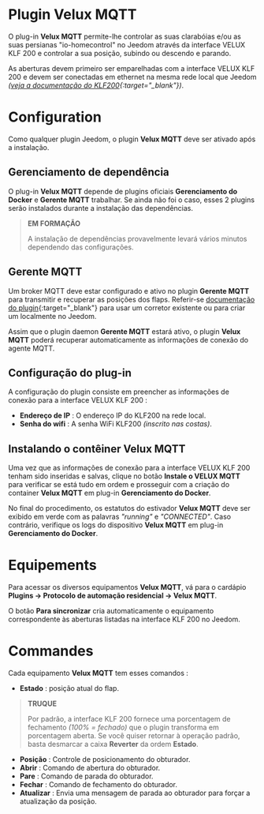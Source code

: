 # Plugin Velux MQTT

O plug-in **Velux MQTT** permite-lhe controlar as suas clarabóias e/ou as suas persianas "io-homecontrol" no Jeedom através da interface VELUX KLF 200 e controlar a sua posição, subindo ou descendo e parando.

As aberturas devem primeiro ser emparelhadas com a interface VELUX KLF 200 e devem ser conectadas em ethernet na mesma rede local que Jeedom *([veja a documentação do KLF200](https://www.domadoo.fr/fr/index.php?controller=attachment&id_attachment=2287){:target="\_blank"})*.

# Configuration

Como qualquer plugin Jeedom, o plugin **Velux MQTT** deve ser ativado após a instalação.

## Gerenciamento de dependência

O plug-in **Velux MQTT** depende de plugins oficiais **Gerenciamento do Docker** e **Gerente MQTT** trabalhar. Se ainda não foi o caso, esses 2 plugins serão instalados durante a instalação das dependências.

>**EM FORMAÇÃO**
>
>A instalação de dependências provavelmente levará vários minutos dependendo das configurações.

## Gerente MQTT

Um broker MQTT deve estar configurado e ativo no plugin **Gerente MQTT** para transmitir e recuperar as posições dos flaps. Referir-se [documentação do plugin](https://doc.jeedom.com/pt_PT/plugins/programming/mqtt2/beta/){:target="\_blank"} para usar um corretor existente ou para criar um localmente no Jeedom.

Assim que o plugin daemon **Gerente MQTT** estará ativo, o plugin **Velux MQTT** poderá recuperar automaticamente as informações de conexão do agente MQTT.

## Configuração do plug-in

A configuração do plugin consiste em preencher as informações de conexão para a interface VELUX KLF 200 :

- **Endereço de IP** : O endereço IP do KLF200 na rede local.
- **Senha do wifi** : A senha WiFi KLF200 *(inscrito nas costas)*.

## Instalando o contêiner Velux MQTT

Uma vez que as informações de conexão para a interface VELUX KLF 200 tenham sido inseridas e salvas, clique no botão **Instale o VELUX MQTT** para verificar se está tudo em ordem e prosseguir com a criação do container **Velux MQTT** em plug-in **Gerenciamento do Docker**.

No final do procedimento, os estatutos do estivador **Velux MQTT** deve ser exibido em verde com as palavras *"running"* e *"CONNECTED"*. Caso contrário, verifique os logs do dispositivo **Velux MQTT** em plug-in **Gerenciamento do Docker**.

# Equipements

Para acessar os diversos equipamentos **Velux MQTT**, vá para o cardápio **Plugins → Protocolo de automação residencial → Velux MQTT**.

O botão **Para sincronizar** cria automaticamente o equipamento correspondente às aberturas listadas na interface KLF 200 no Jeedom.

# Commandes

Cada equipamento **Velux MQTT** tem esses comandos :

- **Estado** : posição atual do flap.

>**TRUQUE**
>
>Por padrão, a interface KLF 200 fornece uma porcentagem de fechamento *(100% = fechado)* que o plugin transforma em porcentagem aberta. Se você quiser retornar à operação padrão, basta desmarcar a caixa **Reverter** da ordem **Estado**.

- **Posição** : Controle de posicionamento do obturador.
- **Abrir** : Comando de abertura do obturador.
- **Pare** : Comando de parada do obturador.
- **Fechar** : Comando de fechamento do obturador.
- **Atualizar** : Envia uma mensagem de parada ao obturador para forçar a atualização da posição.
